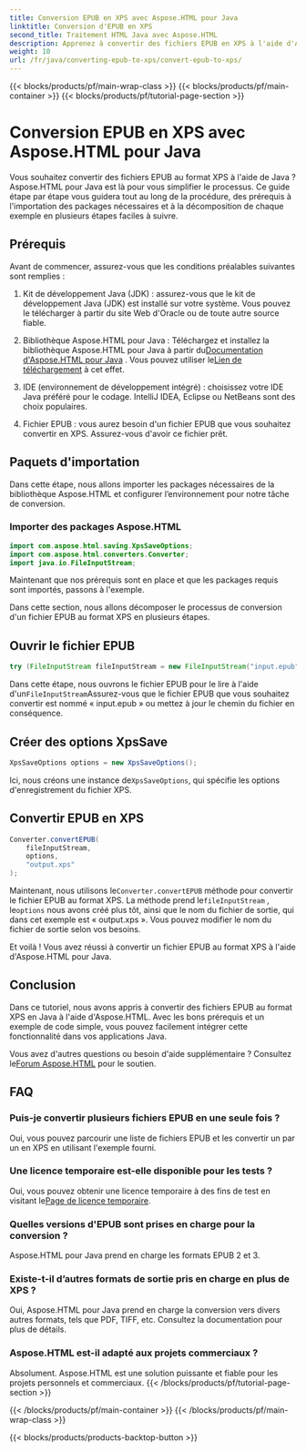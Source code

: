 ```yaml
---
title: Conversion EPUB en XPS avec Aspose.HTML pour Java
linktitle: Conversion d'EPUB en XPS
second_title: Traitement HTML Java avec Aspose.HTML
description: Apprenez à convertir des fichiers EPUB en XPS à l'aide d'Aspose.HTML pour Java. Un guide étape par étape pour une conversion transparente des fichiers EPUB en XPS. Essayez-le maintenant !
weight: 10
url: /fr/java/converting-epub-to-xps/convert-epub-to-xps/
---
```


{{< blocks/products/pf/main-wrap-class >}}
{{< blocks/products/pf/main-container >}}
{{< blocks/products/pf/tutorial-page-section >}}

# Conversion EPUB en XPS avec Aspose.HTML pour Java


Vous souhaitez convertir des fichiers EPUB au format XPS à l'aide de Java ? Aspose.HTML pour Java est là pour vous simplifier le processus. Ce guide étape par étape vous guidera tout au long de la procédure, des prérequis à l'importation des packages nécessaires et à la décomposition de chaque exemple en plusieurs étapes faciles à suivre.

## Prérequis

Avant de commencer, assurez-vous que les conditions préalables suivantes sont remplies :

1. Kit de développement Java (JDK) : assurez-vous que le kit de développement Java (JDK) est installé sur votre système. Vous pouvez le télécharger à partir du site Web d'Oracle ou de toute autre source fiable.

2. Bibliothèque Aspose.HTML pour Java : Téléchargez et installez la bibliothèque Aspose.HTML pour Java à partir du[Documentation d'Aspose.HTML pour Java](https://reference.aspose.com/html/java/) . Vous pouvez utiliser le[Lien de téléchargement](https://releases.aspose.com/html/java/) à cet effet.

3. IDE (environnement de développement intégré) : choisissez votre IDE Java préféré pour le codage. IntelliJ IDEA, Eclipse ou NetBeans sont des choix populaires.

4. Fichier EPUB : vous aurez besoin d'un fichier EPUB que vous souhaitez convertir en XPS. Assurez-vous d'avoir ce fichier prêt.

## Paquets d'importation

Dans cette étape, nous allons importer les packages nécessaires de la bibliothèque Aspose.HTML et configurer l’environnement pour notre tâche de conversion.

### Importer des packages Aspose.HTML

```java
import com.aspose.html.saving.XpsSaveOptions;
import com.aspose.html.converters.Converter;
import java.io.FileInputStream;
```

Maintenant que nos prérequis sont en place et que les packages requis sont importés, passons à l'exemple.

Dans cette section, nous allons décomposer le processus de conversion d'un fichier EPUB au format XPS en plusieurs étapes.

## Ouvrir le fichier EPUB

```java
try (FileInputStream fileInputStream = new FileInputStream("input.epub")) {
```

 Dans cette étape, nous ouvrons le fichier EPUB pour le lire à l'aide d'un`FileInputStream`Assurez-vous que le fichier EPUB que vous souhaitez convertir est nommé « input.epub » ou mettez à jour le chemin du fichier en conséquence.

## Créer des options XpsSave

```java
XpsSaveOptions options = new XpsSaveOptions();
```

Ici, nous créons une instance de`XpsSaveOptions`, qui spécifie les options d'enregistrement du fichier XPS.

## Convertir EPUB en XPS

```java
Converter.convertEPUB(
    fileInputStream,
    options,
    "output.xps"
);
```

 Maintenant, nous utilisons le`Converter.convertEPUB` méthode pour convertir le fichier EPUB au format XPS. La méthode prend le`fileInputStream` , le`options` nous avons créé plus tôt, ainsi que le nom du fichier de sortie, qui dans cet exemple est « output.xps ». Vous pouvez modifier le nom du fichier de sortie selon vos besoins.

Et voilà ! Vous avez réussi à convertir un fichier EPUB au format XPS à l'aide d'Aspose.HTML pour Java.

## Conclusion

Dans ce tutoriel, nous avons appris à convertir des fichiers EPUB au format XPS en Java à l'aide d'Aspose.HTML. Avec les bons prérequis et un exemple de code simple, vous pouvez facilement intégrer cette fonctionnalité dans vos applications Java.

 Vous avez d'autres questions ou besoin d'aide supplémentaire ? Consultez le[Forum Aspose.HTML](https://forum.aspose.com/) pour le soutien.

## FAQ

### Puis-je convertir plusieurs fichiers EPUB en une seule fois ?
Oui, vous pouvez parcourir une liste de fichiers EPUB et les convertir un par un en XPS en utilisant l'exemple fourni.

### Une licence temporaire est-elle disponible pour les tests ?
Oui, vous pouvez obtenir une licence temporaire à des fins de test en visitant le[Page de licence temporaire](https://purchase.aspose.com/temporary-license/).

### Quelles versions d'EPUB sont prises en charge pour la conversion ?
Aspose.HTML pour Java prend en charge les formats EPUB 2 et 3.

### Existe-t-il d’autres formats de sortie pris en charge en plus de XPS ?
Oui, Aspose.HTML pour Java prend en charge la conversion vers divers autres formats, tels que PDF, TIFF, etc. Consultez la documentation pour plus de détails.

### Aspose.HTML est-il adapté aux projets commerciaux ?
Absolument. Aspose.HTML est une solution puissante et fiable pour les projets personnels et commerciaux.
{{< /blocks/products/pf/tutorial-page-section >}}

{{< /blocks/products/pf/main-container >}}
{{< /blocks/products/pf/main-wrap-class >}}

{{< blocks/products/products-backtop-button >}}

